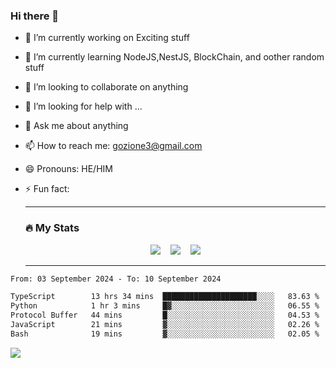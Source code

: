 ### Hi there 👋

<!--
**charlieScript/charlieScript** is a ✨ _special_ ✨ repository because its `README.md` (this file) appears on your GitHub profile.

Here are some ideas to get you started: -->

- 🔭 I’m currently working on Exciting stuff
- 🌱 I’m currently learning NodeJS,NestJS, BlockChain, and oother random stuff
- 👯 I’m looking to collaborate on anything
- 🤔 I’m looking for help with ...
- 💬 Ask me about anything
- 📫 How to reach me: gozione3@gmail.com
- 😄 Pronouns: HE/HIM
- ⚡ Fun fact:


  ---

  ### :fire: My Stats

  <div id="stats" align="center">
  <img src="http://github-readme-streak-stats.herokuapp.com?user=charlieScript&theme=dark&date_format=M%20j%5B%2C%20Y%5D" />&nbsp;&nbsp;&nbsp;
  <img src="https://github-readme-stats.vercel.app/api/top-langs/?username=charlieScript&layout=compact&theme=vision-friendly-dark"/>&nbsp;&nbsp;&nbsp;
  <img src="https://github-readme-stats.vercel.app/api?username=charlieScript&show_icons=true&theme=radical"/>
  </div>

  ---



<!--START_SECTION:waka-->

```txt
From: 03 September 2024 - To: 10 September 2024

TypeScript        13 hrs 34 mins  █████████████████████░░░░   83.63 %
Python            1 hr 3 mins     █▓░░░░░░░░░░░░░░░░░░░░░░░   06.55 %
Protocol Buffer   44 mins         █░░░░░░░░░░░░░░░░░░░░░░░░   04.53 %
JavaScript        21 mins         ▓░░░░░░░░░░░░░░░░░░░░░░░░   02.26 %
Bash              19 mins         ▓░░░░░░░░░░░░░░░░░░░░░░░░   02.05 %
```

<!--END_SECTION:waka-->
![](https://komarev.com/ghpvc/?username=charlieScript)

